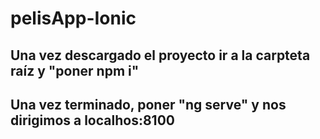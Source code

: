 # pelisApp-Ionic
## Una vez descargado el proyecto ir a la carpteta raíz y "poner npm i"
## Una vez terminado, poner "ng serve" y nos dirigimos a localhos:8100
